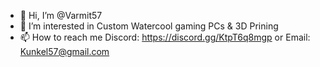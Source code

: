 - 👋 Hi, I’m @Varmit57
- 👀 I’m interested in Custom Watercool gaming PCs & 3D Prining
- 📫 How to reach me Discord: https://discord.gg/KtpT6q8mgp or Email: Kunkel57@gmail.com
